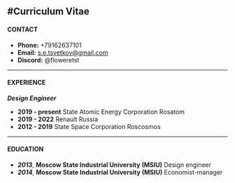 #Curriculum Vitae
--- 
#### CONTACT
* **Phone:** +79162637101
* **Email:** s.e.tsvetkov@gmail.com
* **Discord:** @floweretst
---
#### EXPERIENCE
***Design Engineer***
- **2019 - present**  State Atomic Energy Corporation Rosatom
- **2019 - 2022**     Renault Russia
- **2012 - 2019**     State Space Corporation Roscosmos
--- 
#### EDUCATION
- ***2013***, **Moscow State Industrial University (MSIU)**
Design engineer
- ***2014***, **Moscow State Industrial University (MSIU)**
Economist-manager